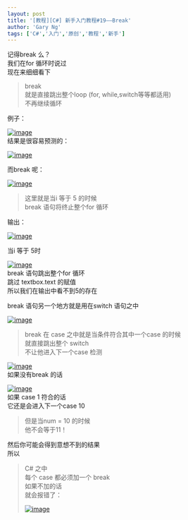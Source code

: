 ```yaml
---
layout: post
title: '[教程][C#] 新手入门教程#19——Break'
author: 'Gary Ng'
tags: ['C#','入门','原创','教程','新手']
---
```


记得break 么？  
 我们在for 循环时说过  
 现在来细细看下  

> break  
>  就是直接跳出整个loop (for, while,switch等等都适用)  
>  不再继续循环

例子：  

[![image](http://lh4.ggpht.com/-RDpAZpC0vU4/UpNL-irKbQI/AAAAAAAAGZ8/vTgew1ugxDM/image_thumb.png?imgmax=800 "image")](http://lh3.ggpht.com/-9_w6a5kQy1Y/UpNL9V82n3I/AAAAAAAAGZ0/0fv1DxkvH9k/s1600-h/image%25255B2%25255D.png)  
 结果是很容易预测的：  

[![image](http://lh4.ggpht.com/-P5wezG8HdvQ/UpNL_zY9s6I/AAAAAAAAGaI/4XPdFs5gZWI/image_thumb%25255B1%25255D.png?imgmax=800 "image")](http://lh3.ggpht.com/-fU6Gli3akfM/UpNL_NwHomI/AAAAAAAAGaE/xyJNtle-BoA/s1600-h/image%25255B5%25255D.png)  
  
 而break 呢：  

[![image](http://lh6.ggpht.com/-z5P7gQm8aLM/UpNMBIy6pXI/AAAAAAAAGaY/Y9mKjPUEAXM/image_thumb%25255B2%25255D.png?imgmax=800 "image")](http://lh5.ggpht.com/-QEolU0bEXCg/UpNMAaqMqDI/AAAAAAAAGaQ/Gfc0D-QM1TI/s1600-h/image%25255B8%25255D.png)  

> 这里就是当i 等于 5 的时候  
>  break 语句将终止整个for 循环

输出：  

[![image](http://lh4.ggpht.com/-sZvt0LLBjrA/UpNMCrC-cAI/AAAAAAAAGao/B46IJkKlpt0/image_thumb%25255B3%25255D.png?imgmax=800 "image")](http://lh4.ggpht.com/-5A5pDDpNh0E/UpNMB1JJeXI/AAAAAAAAGak/SpWKWRIRgm4/s1600-h/image%25255B11%25255D.png)  
  
 当i 等于 5时  

[![image](http://lh4.ggpht.com/-V7AWIXcSSiY/UpNMDgWy5tI/AAAAAAAAGa8/sOtERwGxpiM/image_thumb%25255B4%25255D.png?imgmax=800 "image")](http://lh4.ggpht.com/-1j_HjKgrKFU/UpNMDDQQ-nI/AAAAAAAAGas/qUTY7zqh3DQ/s1600-h/image%25255B14%25255D.png)  
 break 语句跳出整个for 循环  
 跳过 textbox.text 的赋值  
 所以我们在输出中看不到5的存在  
  
 break 语句另一个地方就是用在switch 语句之中  

[![image](http://lh4.ggpht.com/-CMvb_8OnLd0/UpNMGhjGKFI/AAAAAAAAGbM/OlqgAxa1mSQ/image_thumb%25255B5%25255D.png?imgmax=800 "image")](http://lh3.ggpht.com/-N5NUs_-C8vI/UpNMEe26-PI/AAAAAAAAGbE/EbA-59QosN0/s1600-h/image%25255B17%25255D.png)  

> break 在 case 之中就是当条件符合其中一个case 的时候  
>  就直接跳出整个 switch  
>  不让他进入下一个case 检测

[![image](http://lh4.ggpht.com/-t5MYToSj_2M/UpNMJCp84GI/AAAAAAAAGbc/j9xxaMmUNFw/image_thumb%25255B6%25255D.png?imgmax=800 "image")](http://lh5.ggpht.com/-6V0NBZQBdLw/UpNMIYBgGAI/AAAAAAAAGbU/nn__EqvuQs0/s1600-h/image%25255B20%25255D.png)  
 如果没有break 的话  

[![image](http://lh4.ggpht.com/-yjEiVeachzM/UpNMK8KtZcI/AAAAAAAAGbs/qXcxlXUuv9k/image_thumb%25255B7%25255D.png?imgmax=800 "image")](http://lh6.ggpht.com/-Arq-RmtxXvY/UpNMKEP69mI/AAAAAAAAGbk/WhTxuZIoR48/s1600-h/image%25255B23%25255D.png)  
 如果 case 1 符合的话  
 它还是会进入下一个case 10  

> 但是当num = 10 的时候  
>  他不会等于11！

然后你可能会得到意想不到的结果  
 所以  

> C\# 之中  
>  每个 case 都必须加一个 break  
>  如果不加的话  
>  就会报错了：  
>
> [![image](http://lh4.ggpht.com/-1stTQPRT-eQ/UpNMMVRjf4I/AAAAAAAAGb8/OKFWIeVWbFU/image_thumb%25255B8%25255D.png?imgmax=800 "image")](http://lh3.ggpht.com/-QRd36BUvLVc/UpNMLpThkXI/AAAAAAAAGb0/BclYx45ghG0/s1600-h/image%25255B26%25255D.png)
